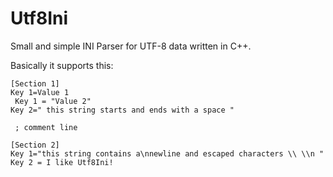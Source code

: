# Utf8Ini
Small and simple INI Parser for UTF-8 data written in C++.

Basically it supports this:

```
[Section 1]
Key 1=Value 1
 Key 1 = "Value 2"
Key 2=" this string starts and ends with a space "

 ; comment line

[Section 2]
Key 1="this string contains a\nnewline and escaped characters \\ \\n "
Key 2 = I like Utf8Ini!
```
